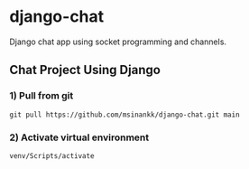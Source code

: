 # django-chat
Django chat app using socket programming and channels.
##  Chat Project Using Django
### 1) Pull from git
```
git pull https://github.com/msinankk/django-chat.git main
```

### 2) Activate virtual environment
```
venv/Scripts/activate
```
